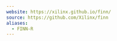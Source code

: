 ```yaml
---
website: https://xilinx.github.io/finn/
source: https://github.com/Xilinx/finn
aliases:
  - FINN-R
---
```

